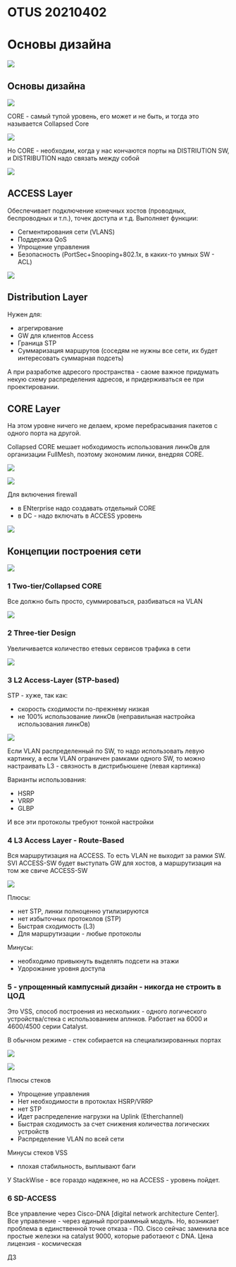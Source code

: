 # OTUS 20210402
# Основы дизайна

![](pictures/01.jpg)

## Основы дизайна

![](pictures/02.jpg)

CORE - самый тупой уровень, его может и не быть, и тогда это называется Collapsed Core

![](pictures/03.jpg)

Но CORE - необходим, когда у нас кончаются порты на DISTRIUTION SW, и DISTRIBUTION надо связать между собой

![](pictures/04.jpg)

## ACCESS Layer

Обеспечивает подключение конечных хостов (проводных, беспроводных и т.п.), точек доступа и т.д. Выполняет функции:
- Сегментирования сети (VLANS)
- Поддержка QoS
- Упрощение управления
- Безопасность (PortSec+Snooping+802.1x, в каких-то умных SW - ACL)

![](pictures/05.jpg)

## Distribution Layer
Нужен для:
- агрегирование
- GW для клиентов Access
- Граница STP
- Суммаризация маршрутов (соседям не нужны все сети, их будет интересовать суммарная подсеть)

А при разработке адресого пространства - саоме важное придумать некую схему распределения адресов, и придерживаться ее при проектировании.

## CORE Layer

На этом уровне ничего не делаем, кроме перебрасывания пакетов с одного порта на другой.

Collapsed CORE мешает нобходимость использования линкОв для организации FullMesh, поэтому экономим линки, внедряя CORE.

![](pictures/06.jpg)

![](pictures/07.jpg)

Для включения firewall 
- в ENterprise надо создавать отдельный CORE
- в DC - надо включать в ACCESS уровень

![](pictures/08.jpg)

## Концепции построения сети

![](pictures/09.jpg)

### 1 Two-tier/Collapsed CORE
Все должно быть просто, суммироваться, разбиваться на VLAN

![](pictures/10.jpg)


### 2 Three-tier Design
Увеличивается количество етевых сервисов  трафика в сети

![](pictures/11.jpg)

### 3 L2 Access-Layer (STP-based)
STP - хуже, так как:
- скорость сходимости по-прежнему низкая
- не 100% использование линкОв (неправильная настройка использования линкОв)

![](pictures/12.jpg)

Если VLAN распределенный по SW, то надо использовать левую картинку, а если VLAN ограничен рамками одного SW, то можно настраивать L3 - связность в дистрибьюшене (левая картинка)

Варианты использования:
- HSRP
- VRRP
- GLBP

И все эти протоколы требуют тонкой настройки

### 4 L3 Access Layer - Route-Based
Вся маршрутизация на ACCESS. То есть VLAN не выходит за рамки SW. SVI ACCESS-SW будет выступать GW для хостов, а маршрутизация на том же свиче ACCESS-SW

![](pictures/13.jpg)

Плюсы:
- нет STP, линки полноценно утилизируются
- нет избыточных протоколов (STP)
- Быстрая сходимость (L3)
- Для маршрутизации - любые протоколы

Минусы:
- необходимо привыкнуть выделять подсети на этажи
- Удорожание уровня доступа

### 5 - упрощенный кампусный дизайн - никогда не строить в ЦОД

Это VSS, способ построения из нескольких - одного логического устройства/стека с использованием аплнков. Работает на 6000 и 4600/4500 серии Catalyst.

В обычном режиме - стек собирается на специализированных портах

![](pictures/14.jpg)

![](pictures/15.jpg)

Плюсы стеков
- Упрощение управления
- Нет необходимости в протоклах HSRP/VRRP
- нет STP
- Идет распределение нагрузки на Uplink (Etherchannel)
- Быстрая сходимость за счет снижения количества логических устройств
- Распределение VLAN по всей сети

Минусы стеков VSS
- плохая стабильность, выплывают баги

У StackWise - все гораздо надежнее, но на ACCESS - уровень пойдет.


### 6 SD-ACCESS

Все управление через Cisco-DNA [digital network architecture Center]. Все управление - через единый программный модуль. Но, возникает проблема в единственной точке отказа - ПО. Cisco сейчас заменила все простые железки на catalyst 9000, которые работаеют с DNA. Цена лицензия - космическая

ДЗ

